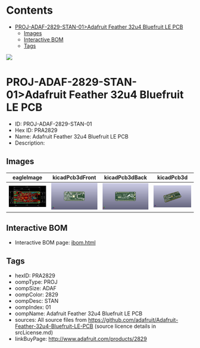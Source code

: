 



Contents
========

* [PROJ-ADAF-2829-STAN-01>Adafruit Feather 32u4 Bluefruit LE PCB](#proj-adaf-2829-stan-01adafruit-feather-32u4-bluefruit-le-pcb)
	* [Images](#images)
	* [Interactive BOM](#interactive-bom)
	* [Tags](#tags)
  
![][im]
# PROJ-ADAF-2829-STAN-01>Adafruit Feather 32u4 Bluefruit LE PCB

- ID: PROJ-ADAF-2829-STAN-01
- Hex ID: PRA2829
- Name: Adafruit Feather 32u4 Bluefruit LE PCB
- Description: 

## Images
  
  

|eagleImage|kicadPcb3dFront|kicadPcb3dBack|kicadPcb3d|
| :---: | :---: | :---: | :---: |
|[![eagleImage](eagleImage_140.png)](eagleImage_600.png)|[![kicadPcb3dFront](kicadPcb3dFront_140.png)](kicadPcb3dFront_600.png)|[![kicadPcb3dBack](kicadPcb3dBack_140.png)](kicadPcb3dBack_600.png)|[![kicadPcb3d](kicadPcb3d_140.png)](kicadPcb3d_600.png)|

## Interactive BOM

- Interactive BOM page: [ibom.html](kicad/bom/ibom.html)

## Tags

- hexID: PRA2829
- oompType: PROJ
- oompSize: ADAF
- oompColor: 2829
- oompDesc: STAN
- oompIndex: 01
- oompName: Adafruit Feather 32u4 Bluefruit LE PCB
- sources: All source files from https://github.com/adafruit/Adafruit-Feather-32u4-Bluefruit-LE-PCB (source licence details in srcLicense.md)
- linkBuyPage: http://www.adafruit.com/products/2829



[im]: kicadPcb3d_450.png
